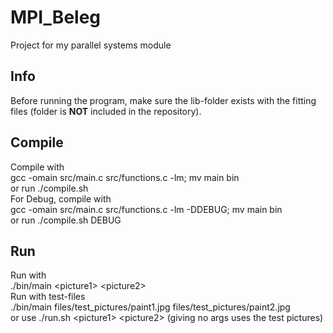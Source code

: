 # MPI_Beleg
Project for my parallel systems module

## Info
Before running the program, make sure the lib-folder exists with the fitting files (folder is **NOT** included in the repository).

## Compile
Compile with<br>
gcc -omain src/main.c src/functions.c -lm; mv main bin<br>
or run ./compile.sh<br>
For Debug, compile with<br>
gcc -omain src/main.c src/functions.c -lm -DDEBUG; mv main bin<br>
or run ./compile.sh DEBUG<br>

## Run
Run with<br>
./bin/main \<picture1> \<picture2><br>
Run with test-files<br>
./bin/main files/test_pictures/paint1.jpg files/test_pictures/paint2.jpg<br>
or use ./run.sh \<picture1> \<picture2> (giving no args uses the test pictures)